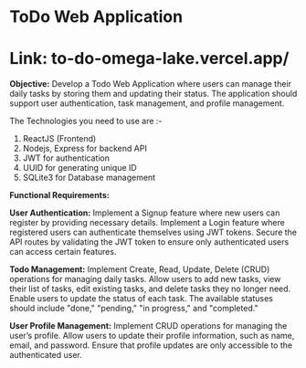 # ToDo Web Application 
# Link: to-do-omega-lake.vercel.app/
**Objective:**
Develop a Todo Web Application where users can manage their daily tasks by storing them and updating their status. The application should support user authentication, task management, and profile management.

The Technologies you need to use are :-
1. ReactJS (Frontend)
2. Nodejs, Express for backend API
3. JWT for authentication
4. UUID for generating unique ID
5. SQLite3 for Database management

**Functional Requirements:**

**User Authentication:**
Implement a Signup feature where new users can register by providing necessary details.
Implement a Login feature where registered users can authenticate themselves using JWT tokens.
Secure the API routes by validating the JWT token to ensure only authenticated users can access certain features.

**Todo Management:**
Implement Create, Read, Update, Delete (CRUD) operations for managing daily tasks.
Allow users to add new tasks, view their list of tasks, edit existing tasks, and delete tasks they no longer need.
Enable users to update the status of each task. The available statuses should include "done," "pending," "in progress," and "completed."

**User Profile Management:**
Implement CRUD operations for managing the user’s profile.
Allow users to update their profile information, such as name, email, and password.
Ensure that profile updates are only accessible to the authenticated user.
